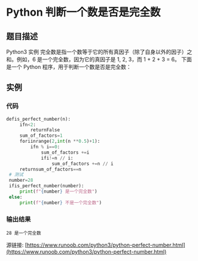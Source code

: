 # Python 判断一个数是否是完全数

## 题目描述
Python3 实例
完全数是指一个数等于它的所有真因子（除了自身以外的因子）之和。例如，6 是一个完全数，因为它的真因子是 1, 2, 3，而 1 + 2 + 3 = 6。
下面是一个 Python 程序，用于判断一个数是否是完全数：

## 实例
### 代码
```python
defis_perfect_number(n):
     ifn<2:
         returnFalse
     sum_of_factors=1
     foriinrange(2,int(n **0.5)+1):
         ifn % i==0:
             sum_of_factors +=i
             ifi!=n // i:
                 sum_of_factors +=n // i
     returnsum_of_factors==n
 # 测试
 number=28
 ifis_perfect_number(number):
     print(f"{number} 是一个完全数")
 else:
     print(f"{number} 不是一个完全数")
```
### 输出结果
```
28 是一个完全数
```
源链接: [https://www.runoob.com/python3/python-perfect-number.html](https://www.runoob.com/python3/python-perfect-number.html)